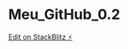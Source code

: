 # Meu_GitHub_0.2

[Edit on StackBlitz ⚡️](https://stackblitz.com/edit/ionic-5-angular-10-start-template-qfvflu)